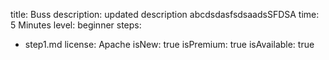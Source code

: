 title: Buss
description: updated description abcdsdasfsdsaadsSFDSA
time: 5 Minutes
level: beginner
steps:
  - step1.md
license: Apache
isNew: true
isPremium: true
isAvailable: true
